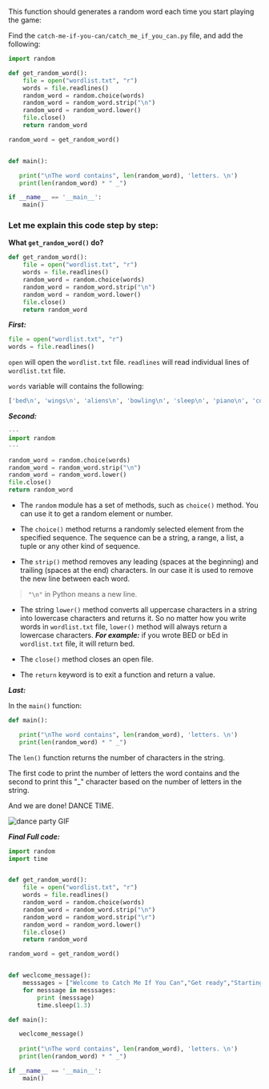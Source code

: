 ﻿This function should generates a random word each time you start playing the game:

Find the `catch-me-if-you-can/catch_me_if_you_can.py` file, and add the following:

    
```python
import random

def get_random_word():
    file = open("wordlist.txt", "r")
    words = file.readlines() 
    random_word = random.choice(words)
    random_word = random_word.strip("\n")
    random_word = random_word.lower()
    file.close()
    return random_word

random_word = get_random_word()


def main():

   print("\nThe word contains", len(random_word), 'letters. \n')
   print(len(random_word) * " _")

if __name__ == '__main__':
    main()
```


### Let me explain this code step by step:

**What `get_random_word()` do?** 

```python
def get_random_word():
    file = open("wordlist.txt", "r")
    words = file.readlines() 
    random_word = random.choice(words)
    random_word = random_word.strip("\n")
    random_word = random_word.lower()
    file.close()
    return random_word
```

  
  ***First:***

```python
file = open("wordlist.txt", "r")
words = file.readlines()
```


`open` will open the `wordlist.txt` file.
 `readlines` will read individual lines of `wordlist.txt` file.

`words` variable will contains the following:

```python
['bed\n', 'wings\n', 'aliens\n', 'bowling\n', 'sleep\n', 'piano\n', 'commercial\n', 'dream\n', 'environment\n', 'magazine\n', 'cinema\n', 'bed\n', 'language']
```


***Second:***
    
```python
---
import random
---

random_word = random.choice(words)
random_word = random_word.strip("\n")
random_word = random_word.lower()
file.close()
return random_word
```


 - The  `random`  module has a set of methods, such as `choice()`  method. You can use it to get a random element or number.
 
 - The  `choice()`  method returns a randomly selected element from the specified sequence. The sequence can be a string, a range, a list, a tuple or any other kind of sequence.
 - The `strip()` method removes any leading (spaces at the beginning) and trailing (spaces at the end) characters. In our case it is used to remove the new line between each word.

> `"\n"` in Python means a new line.
> 
 - The string `lower()` method converts all uppercase characters in a string into lowercase characters and returns it. So no matter how you write words in `wordlist.txt` file, `lower()` method will always return a lowercase characters. ***For example:*** if you wrote BED or bEd in `wordlist.txt` file, it will return bed. 
   
   
 - The `close()` method closes an open file.
 - The `return` keyword is to exit a function and return a value.

   
***Last:***

In the `main()` function:

```python
def main():

   print("\nThe word contains", len(random_word), 'letters. \n')
   print(len(random_word) * " _")
```



The `len()` function returns the number of characters in the string.

The first code to print the number of letters the word contains and the second to print this "_" character based on the number of letters in the string.

And we are done! DANCE TIME.

![dance party GIF](https://media3.giphy.com/media/zQLjk9d31jlMQ/200.webp?cid=ecf05e472c14286551df905fbe28db803386d8d62547a372&rid=200.webp)


***Final Full code:***

```python
import random
import time


def get_random_word():
    file = open("wordlist.txt", "r")
    words = file.readlines() 
    random_word = random.choice(words)
    random_word = random_word.strip("\n")
    random_word = random_word.strip("\r")
    random_word = random_word.lower()
    file.close()
    return random_word

random_word = get_random_word()


def weclcome_message():
    messsages = ["Welcome to Catch Me If You Can","Get ready","Starting the game...","Selecting a word..."]
    for messsage in messsages:
        print (messsage)
        time.sleep(1.3)

def main():

   weclcome_message()
   
   print("\nThe word contains", len(random_word), 'letters. \n')
   print(len(random_word) * " _")

if __name__ == '__main__':
    main()
```


